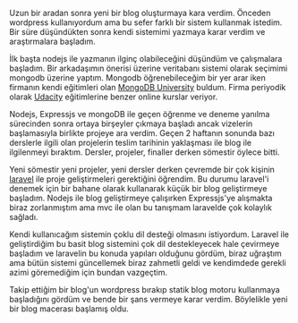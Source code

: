 <!--
.. title: Yeni Bir Başlangıç
.. slug: yeni-bir-baslangic
.. date: 2016-04-22 04:40:51 UTC+03:00
.. tags:
.. category:
.. link: 
.. description:
.. type: text
-->

Uzun bir aradan sonra yeni bir blog oluşturmaya kara verdim. Önceden wordpress kullanıyordum ama bu sefer farklı bir sistem kullanmak istedim. Bir süre düşündükten sonra kendi sistemimi yazmaya karar verdim ve araştırmalara başladım.

<!-- TEASER_END -->

İlk başta nodejs ile yazmanın ilginç olabileceğini düşündüm ve çalışmalara başladım. Bir arkadaşımın önerisi üzerine veritabanı sistemi olarak seçimimi mongodb üzerine yaptım. Mongodb öğrenebileceğim bir yer arar iken firmanın kendi eğitimleri olan [MongoDB University][1] buldum. Firma periyodik olarak [Udacity][2] eğitimlerine benzer online  kurslar veriyor.

Nodejs, Expressjs ve mongoDB ile geçen öğrenme ve deneme yanılma sürecinden sonra ortaya birşeyler çıkmaya başladı ancak vizelerin başlamasıyla birlikte projeye ara verdim. Geçen 2 haftanın sonunda bazı derslerle ilgili olan projelerin teslim tarihinin yaklaşması ile blog ile ilgilenmeyi bıraktım.
Dersler, projeler, finaller derken sömestir öylece bitti.

Yeni sömestir yeni projeler, yeni dersler derken çevremde bir çok kişinin [laravel][3] ile proje geliştirmeleri gerektiğini öğrendim. Bu durumu laravel'i denemek için bir bahane olarak kullanarak küçük bir blog geliştirmeye başladım. Nodejs ile blog geliştirmeye çalışırken Expressjs'ye alışmakta biraz zorlanmıştım ama mvc ile olan bu tanışmam laravelde çok kolaylık sağladı.

Kendi kullanıcağım sistemin çoklu dil desteği olmasını istiyordum. Laravel ile geliştirdiğim bu basit blog sistemini çok dil destekleyecek hale çevirmeye başladım ve laravelin bu konuda yapıları olduğunu gördüm, biraz uğraştım ama bütün sistemi güncellemek biraz zahmetli geldi ve kendimdede gerekli azimi göremediğim için bundan vazgeçtim.

Takip ettiğim bir blog'un wordpress bırakıp statik blog motoru kullanmaya başladığını gördüm ve bende bir şans vermeye karar verdim. Böylelikle yeni bir blog macerası başlamış oldu.



[1]: https://university.mongodb.com/
[2]: https://www.udacity.com/
[3]: https://laravel.com/
